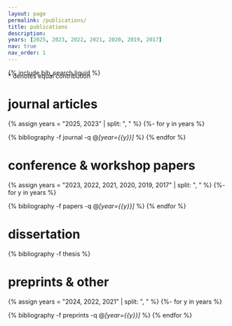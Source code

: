 ```yaml
---
layout: page
permalink: /publications/
title: publications
description:
years: [2025, 2023, 2022, 2021, 2020, 2019, 2017]
nav: true
nav_order: 1
---
```


{% include bib_search.liquid %}

<!-- _pages/publications.md -->
<div class="publications">

<p style="font-size: 0.875rem;margin-top: -1.5rem">
  <span style="color:var(--global-theme-color)">*</span> denotes equal contribution
</p>

<h1>journal articles</h1>

{% assign years = "2025, 2023" | split: ", " %}
{%- for y in years %}
  <!-- <h2 class="year">{{y}}</h2> -->
  {% bibliography -f journal -q @*[year={{y}}]* %}
{% endfor %}

<h1>conference & workshop papers</h1>

{% assign years = "2023, 2022, 2021, 2020, 2019, 2017" | split: ", " %}
{%- for y in years %}
  <!-- <h2 class="year">{{y}}</h2> -->
  {% bibliography -f papers -q @*[year={{y}}]* %}
{% endfor %}

<h1>dissertation</h1>

{% bibliography -f thesis %}


<h1>preprints & other</h1>

{% assign years = "2024, 2022, 2021" | split: ", " %}
{%- for y in years %}
  <!-- <h2 class="year">{{y}}</h2> -->
  {% bibliography -f preprints -q @*[year={{y}}]* %}
{% endfor %}
